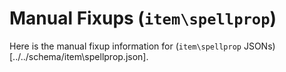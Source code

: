 # Manual Fixups (`item\spellprop`)

Here is the manual fixup information for (`item\spellprop` JSONs)[../../schema/item\spellprop.json].

